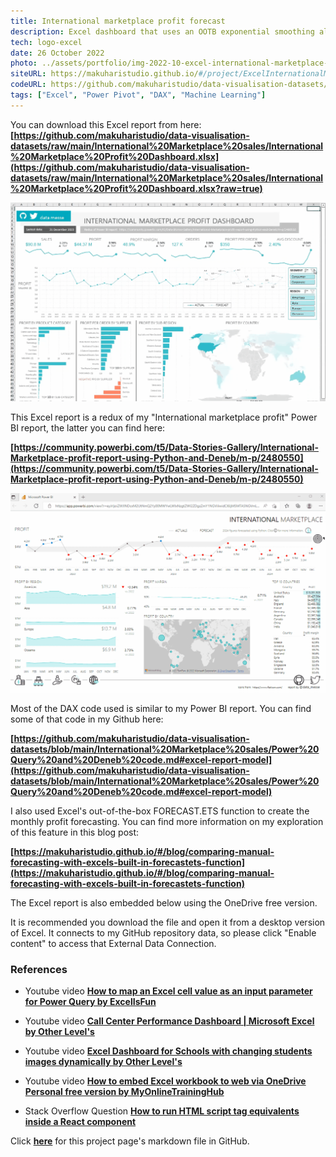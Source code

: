 ```yaml
---
title: International marketplace profit forecast
description: Excel dashboard that uses an OOTB exponential smoothing algorithm to forecast profit.
tech: logo-excel
date: 26 October 2022
photo: ../assets/portfolio/img-2022-10-excel-international-marketplace-profit-forecast.gif
siteURL: https://makuharistudio.github.io/#/project/ExcelInternationalMarketplaceProfitForecast
codeURL: https://github.com/makuharistudio/data-visualisation-datasets/blob/main/International%20Marketplace%20sales/Power%20Query%20and%20Deneb%20code.md
tags: ["Excel", "Power Pivot", "DAX", "Machine Learning"]
---
```


You can download this Excel report from here:
**[https://github.com/makuharistudio/data-visualisation-datasets/raw/main/International%20Marketplace%20sales/International%20Marketplace%20Profit%20Dashboard.xlsx](https://github.com/makuharistudio/data-visualisation-datasets/raw/main/International%20Marketplace%20sales/International%20Marketplace%20Profit%20Dashboard.xlsx?raw=true)**

![Animated preview of project](/src/assets/portfolio/img-2022-10-excel-international-marketplace-profit-forecast.gif)

This Excel report is a redux of my "International marketplace profit" Power BI report, the latter you can find here:

**[https://community.powerbi.com/t5/Data-Stories-Gallery/International-Marketplace-profit-report-using-Python-and-Deneb/m-p/2480550](https://community.powerbi.com/t5/Data-Stories-Gallery/International-Marketplace-profit-report-using-Python-and-Deneb/m-p/2480550)**

![Animated preview of Power BI version](/src/assets/portfolio/img-2022-04-power-bi-international-marketplace-python-deneb.gif)

Most of the DAX code used is similar to my Power BI report. You can find some of that code in my Github here:

**[https://github.com/makuharistudio/data-visualisation-datasets/blob/main/International%20Marketplace%20sales/Power%20Query%20and%20Deneb%20code.md#excel-report-model](https://github.com/makuharistudio/data-visualisation-datasets/blob/main/International%20Marketplace%20sales/Power%20Query%20and%20Deneb%20code.md#excel-report-model)**

I also used Excel's out-of-the-box FORECAST.ETS function to create the monthly profit forecasting. You can find more information on my exploration of this feature in this blog post:

**[https://makuharistudio.github.io/#/blog/comparing-manual-forecasting-with-excels-built-in-forecastets-function](https://makuharistudio.github.io/#/blog/comparing-manual-forecasting-with-excels-built-in-forecastets-function)**

The Excel report is also embedded below using the OneDrive free version.

It is recommended you download the file and open it from a desktop version of Excel. It connects to my GitHub repository data, so please click "Enable content" to access that External Data Connection.


### References

* Youtube video **[How to map an Excel cell value as an input parameter for Power Query by ExcelIsFun](https://www.youtube.com/watch?v=gK2yBpiITv)**

* Youtube video **[Call Center Performance Dashboard | Microsoft Excel by Other Level's](https://www.youtube.com/watch?v=6qOL69bIQz8)**

* Youtube video **[Excel Dashboard for Schools with changing students images dynamically by Other Level's](https://www.youtube.com/watch?v=T4sZSXdQ4Vg&t=1395s)**

* Youtube video **[How to embed Excel workbook to web via OneDrive Personal free version by MyOnlineTrainingHub](https://www.youtube.com/watch?v=uvA-U9FKgPw&t=385s)**

* Stack Overflow Question **[How to run HTML script tag equivalents inside a React component](https://stackoverflow.com/questions/34424845/adding-script-tag-to-react-jsx)**


Click **[here](https://github.com/makuharistudio/makuharistudio.github.io/tree/main/src/markdown/projects/2022-10-26.md)** for this project page's markdown file in GitHub.